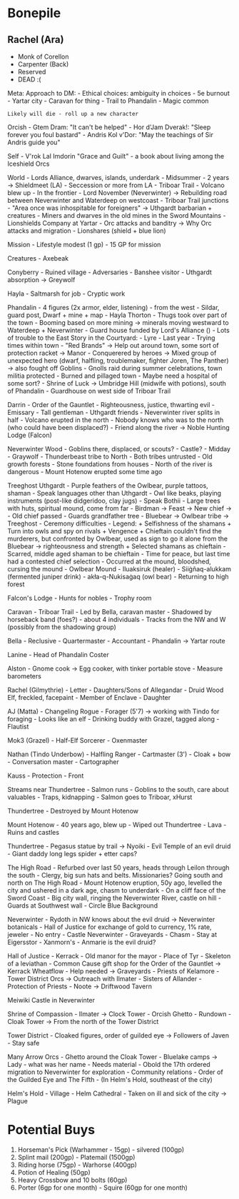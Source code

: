 # Bonepile

## Rachel (Ara)
- Monk of Corellon
- Carpenter (Back)
- Reserved
- DEAD :(


Meta:
    Approach to DM:
        - Ethical choices: ambiguity in choices
        - 5e burnout
    - Yartar city
    - Caravan for thing
    - Trail to Phandalin
    - Magic common

    Likely will die - roll up a new character

Orcish
    - Gtem Dram: "It can't be helped" 
    - Hor d'Jam Dverak!: "Sleep forever you foul bastard"
    - Andris Kol v'Dor: "May the teachings of Sir Andris guide you"
    
Self
    - V'rok Lal Imdorin "Grace and Guilt" - a book about living among the Iceshield Orcs

World
    - Lords Alliance, dwarves, islands, underdark
    - Midsummer
    - 2 years -> Shieldmeet (LA)
    - Seccession or more from LA
    - Triboar Trail
    - Volcano blew up
    - In the frontier
    - Lord November (Neverwinter) -> Rebuilding road between Neverwinter and Waterdeep on westcoast
    - Triboar Trail junctions
    - "Area once was inhospitable for foreigners" -> Uthgardt barbarian + creatures
    - Miners and dwarves in the old mines in the Sword Mountains
    - Lionshields Company at Yartar
    - Orc attacks and banditry -> Why Orc attacks and migration
    - Lionshares (shield + blue lion)

Mission
    - Lifestyle modest (1 gp)
    - 15 GP for mission

Creatures
    - Axebeak

Conyberry
    - Ruined village
    - Adversaries
    - Banshee visitor
    - Uthgardt absorption -> Greywolf

Hayla
    - Saltmarsh for job
    - Cryptic work

Phandalin
    - 4 figures (2x armor, elder, listening) - from the west
    - Sildar, guard post, Dwarf + mine + map
    - Hayla Thorton
    - Thugs took over part of the town
    - Booming based on more mining -> minerals moving westward to Waterdeep + Neverwinter
    - Guard house funded by Lord's Alliance ()
    - Lots of trouble to the East
    Story in the Courtyard:
        - Lyre
        - Last year
        - Trying times within town
        - "Red Brands" -> Help out around town, some sort of protection racket -> Manor
        - Conquerered by heroes -> Mixed group of unexpected hero (dwarf, halfling, troublemaker, fighter Joren, The Panther) -> also fought off Goblins
        - Gnolls raid during summer celebrations, town militia protected
        - Burned and pillaged town
    - Maybe need a hospital of some sort?
    - Shrine of Luck -> Umbridge Hill (midwife with potions), south of Phandalin
    - Guardhouse on west side of Triboar Trail

Darrin
    - Order of the Gauntlet
    - Righteousness, justice, thwarting evil
    - Emissary
    - Tall gentleman
    - Uthgardt friends
    - Neverwinter river splits in half
    - Volcano erupted in the north
    - Nobody knows who was to the north (who could have been displaced?)
    - Friend along the river -> Noble Hunting Lodge (Falcon)

Neverwinter Wood
    - Goblins there, displaced, or scouts?
    - Castle?
    - Midday
    - Graywolf 
    - Thunderbeast tribe to North
    - Both tribes untrusted
    - Old growth forests
    - Stone foundations from houses
    - North of the river is dangerous
    - Mount Hotenow erupted some time ago

Treeghost Uthgardt
    - Purple feathers of the Owlbear, purple tattoos, shaman
    - Speak languages other than Uthgardt
    - Owl like beaks, playing instruments (post-like didgeridoo, clay jugs)
    - Speak Bothii
    - Large trees with huts, spiritual mound, come from far
    - Birdman -> Feast -> New chief -> 
    - Old chief passed
    - Guards grandfather tree
    - Bluebear -> Owlbear tribe -> Treeghost
    - Ceremony difficulties
    - Legend:
        + Selfishness of the shamans
        + Turn into owls and spy on rivals
        + Vengence
        + Chieftain couldn't find the murderers, but confronted by Owlbear, used as sign to go it alone from the Bluebear -> righteousness and strength
        + Selected shamans as chieftain
    - Scarred, middle aged shaman to be chieftain
    - Time for peace, but last time had a contested chief selection
    - Occurred at the mound, bloodshed, cursing the mound
    - Owlbear Mound
    - Iluaksiruk (healer) 
    - Siiġñaq-alukkam (fermented juniper drink) 
    - akła-q-Nukisaġaq (owl bear)
    - Returning to high forest

Falcon's Lodge
    - Hunts for nobles
    - Trophy room

Caravan
    - Triboar Trail
    - Led by Bella, caravan master
    - Shadowed by horseback band (foes?) - about 4 individuals
    - Tracks from the NW and W (possibly from the shadowing group)

Bella
    - Reclusive
    - Quartermaster
    - Accountant
    - Phandalin -> Yartar route

Lanine
    - Head of Phandalin Coster

Alston
    - Gnome cook -> Egg cooker, with tinker portable stove
    - Measure barometers

Rachel (Gilmythrie)
    - Letter
    - Daughters/Sons of Allegandar
    - Druid Wood Elf, freckled, facepaint
    - Member of Enclave
    - Daughter

AJ (Matta)
    - Changeling Rogue
    - Forager (5'7) -> working with Tindo for foraging
    - Looks like an elf
    - Drinking buddy with Grazel, tagged along
    - Flautist

Mok3 (Grazel)
    - Half-Elf Sorcerer
    - Oxenmaster

Nathan (Tindo Underbow)
    - Halfling Ranger
    - Cartmaster (3')
    - Cloak + bow
    - Conversation master
    - Cartographer

Kauss
    - Protection
    - Front

Streams near Thundertree
    - Salmon runs
    - Goblins to the south, care about valuables
    - Traps, kidnapping
    - Salmon goes to Triboar, xHurst

Thundertree
    - Destroyed by Mount Hotenow

Mount Hotenow
    - 40 years ago, blew up
    - Wiped out Thundertree
    - Lava 
    - Ruins and castles

Thundertree
    - Pegasus statue by trail -> Nyoiki
    - Evil Temple of an evil druid
    - Giant daddy long legs spider + etter caps?

The High Road
    - Refurbed over last 50 years, heads through Leilon through the south
    - Clergy, big sun hats and belts. Missionaries? Going south and north on The High Road
    - Mount Hotenow eruption, 50y ago, levelled the city and ushered in a dark age, chasm to underdark
    - On a cliff face of the Sword Coast
    - Big city wall, ringing the Neverwinter River, castle on hill
    - Guards at Southwest wall
      - Circle Blue Background

Neverwinter
    - Rydoth in NW knows about the evil druid -> Neverwinter botanicals
    - Hall of Justice for exchange of gold to currency, 1% rate, jeweler
    - No entry
      - Castle Neverwinter
      - Graveyards
      - Chasm
    - Stay at Eigersstor
    - Xanmorn's
    - Anmarie is the evil druid?

Hall of Justice
    - Kerrack
    - Old manor for the mayor
    - Place of Tyr
    - Skeleton of a leviathan
    - Common Cause gift shop for the Order of the Gauntlet -> Kerrack Wheatflow
      - Help needed -> Graveyards
      - Priests of Kelamore
    - Tower District Orcs -> Outreach with Ilmater
      - Sisters of Allander
      - Protection of Priests
    - Noote -> Driftwood Tavern

Meiwiki Castle in Neverwinter

Shrine of Compassion
    - Ilmater -> Clock Tower
    - Orcish Ghetto
    - Rundown
    - Cloak Tower -> From the north of the Tower District

Tower District
    - Cloaked figures, order of guilded eye -> Followers of Javen
    - Stay safe

Many Arrow Orcs
    - Ghetto around the Cloak Tower
    - Bluelake camps -> Lady - what was her name
    - Needs material
    - Obold the 17th ordered migration to Neverwinter for exploration
    - Community relations
    - Order of the Guilded Eye and The Fifth
      - (In Helm's Hold, southeast of the city)

Helm's Hold
    - Village
    - Helm Cathedral
    - Taken on ill and sick of the city -> Plague


# Potential Buys
1. Horseman's Pick (Warhammer - 15gp) - silvered (100gp)
2. Splint mail (200gp) - Platemail (1500gp)
3. Riding horse (75gp) - Warhorse (400gp)
4. Potion of Healing (50gp)
5. Heavy Crossbow and 10 bolts (60gp)
6. Porter (6gp for one month) - Squire (60gp for one month)